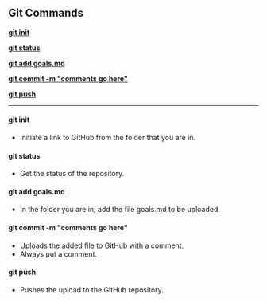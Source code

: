 ## Git Commands

**[git init](#git-init)**

**[git status](#git-status)**

**[git add goals.md](#git-add-goalsmd)**

**[git commit -m "comments go here"](#git-commit--m-comments-go-here)**

**[git push](#git-push)**

***

#### git init
- Initiate a link to GitHub from the folder that you are in.

#### git status
- Get the status of the repository.

#### git add goals.md
- In the folder you are in, add the file goals.md to be uploaded.

#### git commit -m "comments go here"
- Uploads the added file to GitHub with a comment.
- Always put a comment.

#### git push
- Pushes the upload to the GitHub repository.